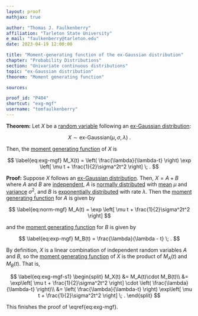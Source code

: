```yaml
---
layout: proof
mathjax: true

author: "Thomas J. Faulkenberry"
affiliation: "Tarleton State University"
e_mail: "faulkenberry@tarleton.edu"
date: 2023-04-19 12:00:00

title: "Moment-generating function of the ex-Gaussian distribution"
chapter: "Probability Distributions"
section: "Univariate continuous distributions"
topic: "ex-Gaussian distribution"
theorem: "Moment generating function"

sources:

proof_id: "P404"
shortcut: "exg-mgf"
username: "tomfaulkenberry"
---
```



**Theorem:** Let $X$ be a [random variable](/D/rvar) following an [ex-Gaussian distribution](/D/exg):

$$ \label{eq:exg}
X \sim \text{ex-Gaussian}(\mu, \sigma, \lambda) \; .
$$

Then, the [moment generating function](/D/mgf) of $X$ is 

$$ \label{eq:exg-mgf}
M_X(t) = \left( \frac{\lambda}{\lambda-t} \right) \exp \left[ \mu t + \frac{1}{2}\sigma^2t^2 \right] \; .
$$


**Proof:** Suppose $X$ follows an [ex-Gaussian distribution](/D/exg). Then, $X=A+B$ where $A$ and $B$ are [independent](/D/ind), $A$ is [normally distributed](/D/norm) with [mean](/P/norm-mean) $\mu$ and [variance](/P/norm-var) $\sigma^2$, and $B$ is [exponentially distributed](/D/exp) with rate $\lambda$. Then the [moment generating function](/P/norm-mgf) for $A$ is given by

$$ \label{eq:norm-mgf}
M_A(t) = \exp \left[ \mu t + \frac{1}{2}\sigma^2t^2 \right]
$$ 

and the [moment generating function](/P/exp-mgf) for $B$ is given by

$$ \label{eq:exp-mgf}
M_B(t) = \frac{\lambda}{\lambda - t} \; .
$$

By definition, $X$ is a linear combination of independent random variables $A$ and $B$, so the [moment generating function](/P/mgf-lincomb) of $X$ is the product of $M_A(t)$ and $M_B(t)$. That is,

$$ \label{eq:exg-mgf-s1}
\begin{split}
M_X(t) &= M_A(t)\cdot M_B(t)\\
&= \exp\left[ \mu t + \frac{1}{2}\sigma^2t^2 \right] \cdot \left( \frac{\lambda}{\lambda-t} \right)\\
&= \left( \frac{\lambda}{\lambda-t} \right) \exp\left[ \mu t + \frac{1}{2}\sigma^2t^2 \right] \; .
\end{split}
$$

This finishes the proof of \eqref{eq:exg-mgf}.